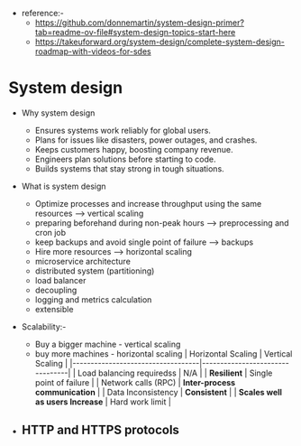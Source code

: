 - reference:-
  - https://github.com/donnemartin/system-design-primer?tab=readme-ov-file#system-design-topics-start-here
  - https://takeuforward.org/system-design/complete-system-design-roadmap-with-videos-for-sdes
# System design
- Why system design
  - Ensures systems work reliably for global users.
  - Plans for issues like disasters, power outages, and crashes.
  - Keeps customers happy, boosting company revenue.
  - Engineers plan solutions before starting to code.
  - Builds systems that stay strong in tough situations.
- What is system design
  - Optimize processes and increase throughput using the same resources --> vertical scaling
  - preparing beforehand during non-peak hours --> preprocessing and cron job
  - keep backups and avoid single point of failure --> backups
  - Hire more resources --> horizontal scaling
  - microservice architecture
  - distributed system (partitioning)
  - load balancer
  - decoupling
  - logging and metrics calculation
  - extensible
 
- Scalability:-
  - Buy a bigger machine - vertical scaling
  - buy more machines - horizontal scaling
| Horizontal Scaling                | Vertical Scaling                |
|-----------------------------------|---------------------------------|
| Load balancing requiredss           | N/A                             |
| **Resilient**                     | Single point of failure         |
| Network calls (RPC)               | **Inter-process communication** |
| Data Inconsistency                | **Consistent**                  |
| **Scales well as users Increase** | Hard work limit                 |

- HTTP and HTTPS protocols
  - 
